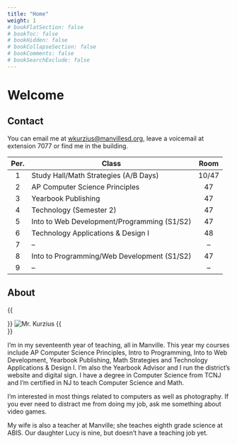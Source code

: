 ```yaml
---
title: "Home"
weight: 1
# bookFlatSection: false
# bookToc: false
# bookHidden: false
# bookCollapseSection: false
# bookComments: false
# bookSearchExclude: false
---
```


# Welcome

## Contact

You can email me at wkurzius@manvillesd.org, leave a voicemail at extension 7077 or find me in the building.

| Per. | Class                                       |  Room |
|:----:|---------------------------------------------|:-----:|
|   1  | Study Hall/Math Strategies (A/B Days)       | 10/47 |
|   2  | AP Computer Science Principles              |   47  |
|   3  | Yearbook Publishing                         |   47  |
|   4  | Technology (Semester 2)                     |   47  |
|   5  | Into to Web Development/Programming (S1/S2) |   47  |
|   6  | Technology Applications & Design I          |   48  |
|   7  | –                                           |   –   |
|   8  | Into to Programming/Web Development (S1/S2) |   47  |
|   9  | –                                           |   –   |

## About

{{<div avatar>}}
![Mr. Kurzius](images/avatar.jpg)
{{</div>}}

I’m in my seventeenth year of teaching, all in Manville. This year my courses include AP Computer Science Principles, Intro to Programming, Into to Web Development, Yearbook Publishing, Math Strategies and Technology Applications & Design I. I’m also the Yearbook Advisor and I run the district’s website and digital sign. I have a degree in Computer Science from TCNJ and I’m certified in NJ to teach Computer Science and Math.

I’m interested in most things related to computers as well as photography. If you ever need to distract me from doing my job, ask me something about video games.

My wife is also a teacher at Manville; she teaches eighth grade science at ABIS. Our daughter Lucy is nine, but doesn’t have a teaching job yet.